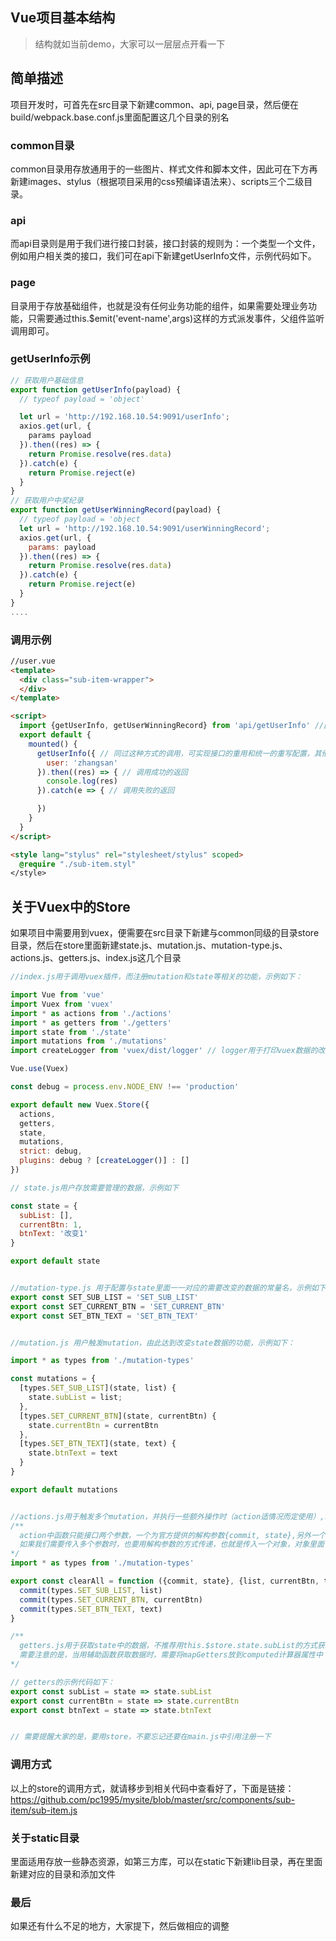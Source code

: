 Vue项目基本结构
---------------------------------
> 结构就如当前demo，大家可以一层层点开看一下
## 简单描述

项目开发时，可首先在src目录下新建common、api, page目录，然后便在build/webpack.base.conf.js里面配置这几个目录的别名

### common目录

common目录用存放通用于的一些图片、样式文件和脚本文件，因此可在下方再新建images、stylus（根据项目采用的css预编译语法来）、scripts三个二级目录。

### api

而api目录则是用于我们进行接口封装，接口封装的规则为：一个类型一个文件，例如用户相关类的接口，我们可在api下新建getUserInfo文件，示例代码如下。

### page
目录用于存放基础组件，也就是没有任何业务功能的组件，如果需要处理业务功能，只需要通过this.$emit('event-name',args)这样的方式派发事件，父组件监听调用即可。

### getUserInfo示例

```js
// 获取用户基础信息
export function getUserInfo(payload) {
  // typeof payload = 'object'

  let url = 'http://192.168.10.54:9091/userInfo';
  axios.get(url, {
    params payload
  }).then((res) => {
    return Promise.resolve(res.data)
  }).catch(e) {
    return Promise.reject(e)
  }
}
// 获取用户中奖纪录
export function getUserWinningRecord(payload) {
  // typeof payload = 'object
  let url = 'http://192.168.10.54:9091/userWinningRecord';
  axios.get(url, {
    params: payload
  }).then((res) => {
    return Promise.resolve(res.data)
  }).catch(e) {
    return Promise.reject(e)
  }
}
....
```

### 调用示例
```html
//user.vue
<template>
  <div class="sub-item-wrapper">
  </div>
</template>

<script>
  import {getUserInfo, getUserWinningRecord} from 'api/getUserInfo' //因为我们配置了别名，所以不再需要用相对路径去查找文件，因此可减少路径的报错和增加代码的规范
  export default {
    mounted() {
      getUserInfo({ // 同过这种方式的调用，可实现接口的重用和统一的重写配置，其他需要的地方用相同方式引用+调用即可
        user: 'zhangsan'
      }).then((res) => { // 调用成功的返回
        console.log(res)
      }).catch(e => { // 调用失败的返回

      })
    }
  }
</script>

<style lang="stylus" rel="stylesheet/stylus" scoped>
  @require "./sub-item.styl"
</style>
```

## 关于Vuex中的Store
如果项目中需要用到vuex，便需要在src目录下新建与common同级的目录store目录，然后在store里面新建state.js、mutation.js、mutation-type.js、actions.js、getters.js、index.js这几个目录

```js
//index.js用于调用vuex插件，而注册mutation和state等相关的功能，示例如下：

import Vue from 'vue'
import Vuex from 'vuex'
import * as actions from './actions'
import * as getters from './getters'
import state from './state'
import mutations from './mutations'
import createLogger from 'vuex/dist/logger' // logger用于打印vuex数据的改变日志

Vue.use(Vuex)

const debug = process.env.NODE_ENV !== 'production'

export default new Vuex.Store({
  actions,
  getters,
  state,
  mutations,
  strict: debug,
  plugins: debug ? [createLogger()] : []
})

// state.js用户存放需要管理的数据，示例如下

const state = {
  subList: [],
  currentBtn: 1,
  btnText: '改变1'
}

export default state


//mutation-type.js 用于配置与state里面一一对应的需要改变的数据的常量名，示例如下：
export const SET_SUB_LIST = 'SET_SUB_LIST'
export const SET_CURRENT_BTN = 'SET_CURRENT_BTN'
export const SET_BTN_TEXT = 'SET_BTN_TEXT'


//mutation.js 用户触发mutation，由此达到改变state数据的功能，示例如下：

import * as types from './mutation-types'

const mutations = {
  [types.SET_SUB_LIST](state, list) {
    state.subList = list;
  },
  [types.SET_CURRENT_BTN](state, currentBtn) {
    state.currentBtn = currentBtn
  },
  [types.SET_BTN_TEXT](state, text) {
    state.btnText = text
  }
}

export default mutations


//actions.js用于触发多个mutation，并执行一些额外操作时（action适情况而定使用）,示例如下
/**
  action中函数只能接口两个参数，一个为官方提供的解构参数{commit, state},另外一个是我们要传入的参数，注意:
  如果我们需要传入多个参数时，也要用解构参数的方式传递，也就是传入一个对象，对象里面包含我们的参数
*/
import * as types from './mutation-types'

export const clearAll = function ({commit, state}, {list, currentBtn, text}) {
  commit(types.SET_SUB_LIST, list)
  commit(types.SET_CURRENT_BTN, currentBtn)
  commit(types.SET_BTN_TEXT, text)
}

/**
  getters.js用于获取state中的数据，不推荐用this.$store.state.subList的方式获取，推荐使用辅助...mapGetters的方式获取，
  需要注意的是，当用辅助函数获取数据时，需要将mapGetters放到computed计算器属性中
*/

// getters的示例代码如下：
export const subList = state => state.subList
export const currentBtn = state => state.currentBtn
export const btnText = state => state.btnText


// 需要提醒大家的是，要用store，不要忘记还要在main.js中引用注册一下
```

### 调用方式
以上的store的调用方式，就请移步到相关代码中查看好了，下面是链接：
https://github.com/pc1995/mysite/blob/master/src/components/sub-item/sub-item.js

### 关于static目录
里面适用存放一些静态资源，如第三方库，可以在static下新建lib目录，再在里面新建对应的目录和添加文件

### 最后
如果还有什么不足的地方，大家提下，然后做相应的调整


